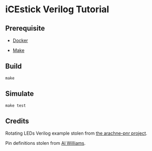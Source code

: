 # iCEstick Verilog Tutorial

## Prerequisite

- [Docker](https://www.docker.com/community-edition#/download)

- [Make](https://www.gnu.org/software/make/)

## Build

```
make
```

## Simulate

```
make test
```

## Credits
Rotating LEDs Verilog example stolen from [the arachne-pnr project](https://github.com/cseed/arachne-pnr/tree/master/examples/rot).

Pin definitions stolen from [Al Williams](https://github.com/wd5gnr/icestick/blob/master/icestickfull.pcf).
